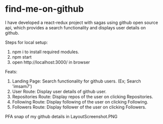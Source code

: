 # find-me-on-github
I have developed a react-redux project with sagas using github open source api, which provides a search functionality and displays user details on github.  

Steps for local setup:
1. npm i to install required modules.
2. npm start
3. open http://localhost:3000/ in browser

Feats:
1. Landing Page: Search functionality for github users. (Ex; Search 'imsam7')
2. User Route: Display user details of github user.
3. Repositories Route: Display repos of the user on clicking Repositories.
4. Following Route: Display following of the user on clicking Following.
5. Followers Route: Display follower of the user on clicking Followers.

PFA snap of my github details in LayoutScreenshot.PNG
